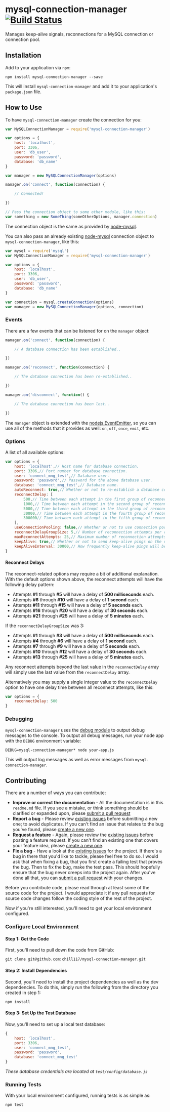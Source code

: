 # mysql-connection-manager [![Build Status](https://travis-ci.org/chill117/mysql-connection-manager.svg?branch=master)](https://travis-ci.org/chill117/mysql-connection-manager)

Manages keep-alive signals, reconnections for a MySQL connection or connection pool.


## Installation

Add to your application via `npm`:
```
npm install mysql-connection-manager --save
```
This will install `mysql-connection-manager` and add it to your application's `package.json` file.


## How to Use

To have `mysql-connection-manager` create the connection for you:
```js
var MySQLConnectionManager = require('mysql-connection-manager')

var options = {
	host: 'localhost',
	port: 3306,
	user: 'db_user',
	password: 'password',
	database: 'db_name'
}

var manager = new MySQLConnectionManager(options)

manager.on('connect', function(connection) {

	// Connected!

})

// Pass the connection object to some other module, like this:
var something = new SomeThing(someOtherOptions, manager.connection)
```
The connection object is the same as provided by [node-mysql](https://github.com/felixge/node-mysql).

You can also pass an already existing [node-mysql](https://github.com/felixge/node-mysql) connection object to `mysql-connection-manager`, like this:
```js
var mysql = require('mysql')
var MySQLConnectionManager = require('mysql-connection-manager')

var options = {
	host: 'localhost',
	port: 3306,
	user: 'db_user',
	password: 'password',
	database: 'db_name'
}

var connection = mysql.createConnection(options)
var manager = new MySQLConnectionManager(options, connection)
```


### Events

There are a few events that can be listened for on the `manager` object:
```js
manager.on('connect', function(connection) {

	// A database connection has been established..

})

manager.on('reconnect', function(connection) {

	// The database connection has been re-established..

})

manager.on('disconnect', function() {

	// The database connection has been lost..

})
```
The `manager` object is extended with the [nodejs EventEmitter](http://nodejs.org/api/events.html), so you can use all of the methods that it provides as well: `on`, `off`, `once`, `emit`, etc.


### Options

A list of all available options:
```js
var options = {
	host: 'localhost',// Host name for database connection.
	port: 3306,// Port number for database connection.
	user: 'connect_mng_test',// Database user.
	password: 'password',// Password for the above database user.
	database: 'connect_mng_test',// Database name.
	autoReconnect: true,// Whether or not to re-establish a database connection after a disconnect.
	reconnectDelay: [
		500,// Time between each attempt in the first group of reconnection attempts; milliseconds.
		1000,// Time between each attempt in the second group of reconnection attempts; milliseconds.
		5000,// Time between each attempt in the third group of reconnection attempts; milliseconds.
		30000,// Time between each attempt in the fourth group of reconnection attempts; milliseconds.
		300000// Time between each attempt in the fifth group of reconnection attempts; milliseconds.
	],
	useConnectionPooling: false,// Whether or not to use connection pooling.
	reconnectDelayGroupSize: 5,// Number of reconnection attempts per reconnect delay value.
	maxReconnectAttempts: 25,// Maximum number of reconnection attempts. Set to 0 for unlimited.
	keepAlive: true,// Whether or not to send keep-alive pings on the database connection(s).
	keepAliveInterval: 30000,// How frequently keep-alive pings will be sent; milliseconds.
}
```

#### Reconnect Delays

The reconnect-related options may require a bit of additional explanation. With the default options shown above, the reconnect attempts will have the following delay pattern:

* Attempts __#1__ through __#5__ will have a delay of __500 milliseconds__ each.
* Attempts __#6__ through __#10__ will have a delay of __1 second__ each.
* Attempts __#11__ through __#15__ will have a delay of __5 seconds__ each.
* Attempts __#16__ through __#20__ will have a delay of __30 seconds__ each.
* Attempts __#21__ through __#25__ will have a delay of __5 minutes__ each.

If the `reconnectDelayGroupSize` was 3:

* Attempts __#1__ through __#3__ will have a delay of __500 milliseconds__ each.
* Attempts __#4__ through __#6__ will have a delay of __1 second__ each.
* Attempts __#7__ through __#9__ will have a delay of __5 seconds__ each.
* Attempts __#10__ through __#12__ will have a delay of __30 seconds__ each.
* Attempts __#13__ through __#25__ will have a delay of __5 minutes__ each.

Any reconnect attempts beyond the last value in the `reconnectDelay` array will simply use the last value from the `reconnectDelay` array.

Alternatively you may supply a single integer value to the `reconnectDelay` option to have one delay time between all reconnect attempts, like this:
```js
var options = {
	reconnectDelay: 500
}
```


### Debugging

`mysql-connection-manager` uses the [debug module](https://github.com/visionmedia/debug) to output debug messages to the console. To output all debug messages, run your node app with the `DEBUG` environment variable:
```
DEBUG=mysql-connection-manager* node your-app.js
```
This will output log messages as well as error messages from `mysql-connection-manager`.


## Contributing

There are a number of ways you can contribute:

* **Improve or correct the documentation** - All the documentation is in this `readme.md` file. If you see a mistake, or think something should be clarified or expanded upon, please [submit a pull request](https://github.com/chill117/mysql-connection-manager/pulls/new)
* **Report a bug** - Please review [existing issues](https://github.com/chill117/mysql-connection-manager/issues) before submitting a new one; to avoid duplicates. If you can't find an issue that relates to the bug you've found, please [create a new one](https://github.com/chill117/mysql-connection-manager/issues).
* **Request a feature** - Again, please review the [existing issues](https://github.com/chill117/mysql-connection-manager/issues) before posting a feature request. If you can't find an existing one that covers your feature idea, please [create a new one](https://github.com/chill117/mysql-connection-manager/issues).
* **Fix a bug** - Have a look at the [existing issues](https://github.com/chill117/mysql-connection-manager/issues) for the project. If there's a bug in there that you'd like to tackle, please feel free to do so. I would ask that when fixing a bug, that you first create a failing test that proves the bug. Then to fix the bug, make the test pass. This should hopefully ensure that the bug never creeps into the project again. After you've done all that, you can [submit a pull request](https://github.com/chill117/mysql-connection-manager/pulls/new) with your changes.

Before you contribute code, please read through at least some of the source code for the project. I would appreciate it if any pull requests for source code changes follow the coding style of the rest of the project.

Now if you're still interested, you'll need to get your local environment configured.


### Configure Local Environment

#### Step 1: Get the Code

First, you'll need to pull down the code from GitHub:
```
git clone git@github.com:chill117/mysql-connection-manager.git
```

#### Step 2: Install Dependencies

Second, you'll need to install the project dependencies as well as the dev dependencies. To do this, simply run the following from the directory you created in step 1:
```
npm install
```

#### Step 3: Set Up the Test Database

Now, you'll need to set up a local test database:
```js
{
	host: 'localhost',
	port: 3306,
	user: 'connect_mng_test',
	password: 'password',
	database: 'connect_mng_test'
}
```
*These database credentials are located at `test/config/database.js`*


### Running Tests

With your local environment configured, running tests is as simple as:
```
npm test
```